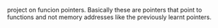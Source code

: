 project  on funcion pointers. Basically these are pointers that point to functions and not memory addresses like the previously learnt pointers.
